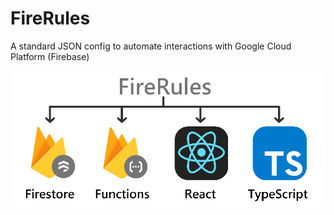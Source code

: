 # FireRules
A standard JSON config to automate interactions with Google Cloud Platform (Firebase)


![alt text](./img/Cover.png)
